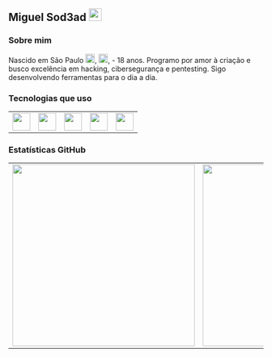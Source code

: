 ## Miguel Sod3ad <img src="https://em-content.zobj.net/thumbs/120/apple/354/flag-brazil_1f1e7-1f1f7.png" width="25"/>

### Sobre mim

Nascido em São Paulo <img src="https://upload.wikimedia.org/wikipedia/commons/2/2b/Bandeira_do_estado_de_S%C3%A3o_Paulo.svg" width="18"/>, <img src="https://upload.wikimedia.org/wikipedia/en/0/05/Flag_of_Brazil.svg" width="18"/>, - 18 anos. Programo por amor à criação e busco excelência em hacking, cibersegurança e pentesting. Sigo desenvolvendo ferramentas para o dia a dia.

### Tecnologias que uso

<table>
  <tr>
    <td align="center"><img src="https://cdn.jsdelivr.net/gh/devicons/devicon/icons/python/python-original.svg" width="35"/></td>
    <td align="center"><img src="https://cdn.jsdelivr.net/gh/devicons/devicon/icons/go/go-original.svg" width="35"/></td>
    <td align="center"><img src="https://cdn.jsdelivr.net/gh/devicons/devicon/icons/javascript/javascript-original.svg" width="35"/></td>
    <td align="center"><img src="https://cdn.jsdelivr.net/gh/devicons/devicon/icons/flutter/flutter-original.svg" width="35"/></td>
    <td align="center"><img src="https://cdn.jsdelivr.net/gh/devicons/devicon/icons/dart/dart-original.svg" width="35"/></td>
  </tr>
</table>

### Estatísticas GitHub

<table>
  <tr>
    <td><img src="https://github-readme-streak-stats.herokuapp.com/?user=Sod3ad&theme=default" width="360" /></td>
    <td><img src="https://github-readme-streak-stats.herokuapp.com/?user=Sod3ad&theme=default" width="360" /></td>
    <td><img src="https://github-readme-stats.vercel.app/api/top-langs/?username=Sod3ad&layout=compact&theme=default" width="360" /></td>
  </tr>
</table>

